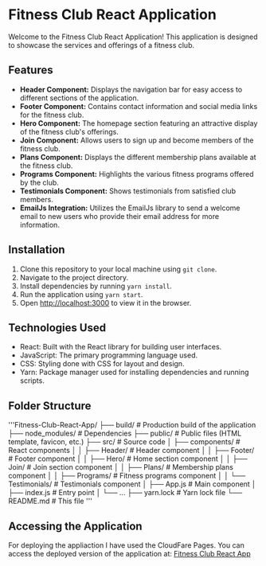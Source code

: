 # Fitness Club React Application

Welcome to the Fitness Club React Application! This application is designed to showcase the services and offerings of a fitness club.

## Features

- **Header Component:** Displays the navigation bar for easy access to different sections of the application.
- **Footer Component:** Contains contact information and social media links for the fitness club.
- **Hero Component:** The homepage section featuring an attractive display of the fitness club's offerings.
- **Join Component:** Allows users to sign up and become members of the fitness club.
- **Plans Component:** Displays the different membership plans available at the fitness club.
- **Programs Component:** Highlights the various fitness programs offered by the club.
- **Testimonials Component:** Shows testimonials from satisfied club members.
- **EmailJs Integration:** Utilizes the EmailJs library to send a welcome email to new users who provide their email address for more information.


## Installation

1. Clone this repository to your local machine using `git clone`.
2. Navigate to the project directory.
3. Install dependencies by running `yarn install`.
4. Run the application using `yarn start`.
5. Open [http://localhost:3000](http://localhost:3000) to view it in the browser.


## Technologies Used

- React: Built with the React library for building user interfaces.
- JavaScript: The primary programming language used.
- CSS: Styling done with CSS for layout and design.
- Yarn: Package manager used for installing dependencies and running scripts.

## Folder Structure

'''Fitness-Club-React-App/
├── build/ # Production build of the application
├── node_modules/ # Dependencies
├── public/ # Public files (HTML template, favicon, etc.)
├── src/ # Source code
│ ├── components/ # React components
│ │ ├── Header/ # Header component
│ │ ├── Footer/ # Footer component
│ │ ├── Hero/ # Home section component
│ │ ├── Join/ # Join section component
│ │ ├── Plans/ # Membership plans component
│ │ ├── Programs/ # Fitness programs component
│ │ └── Testimonials/ # Testimonials component
│ ├── App.js # Main component
│ ├── index.js # Entry point
│ └── ...
├── yarn.lock # Yarn lock file
└── README.md # This file
'''

## Accessing the Application

For deploying the appliaction I have used the CloudFare Pages.
You can access the deployed version of the application at: [Fitness Club React App](https://fitclub-qxz.pages.dev/)
